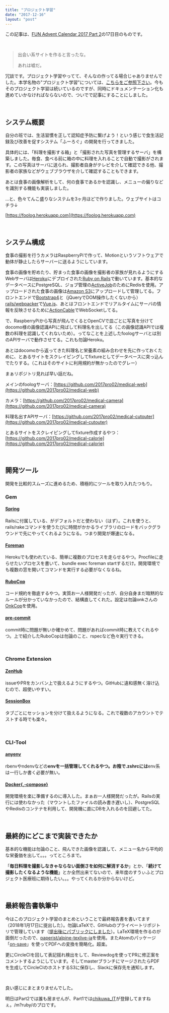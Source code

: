 ```yaml
---
title: "プロジェクト学習"
date: "2017-12-16"
layout: "post"
---
```


この記事は、[FUN Advent Calendar 2017 Part 2](https://adventar.org/calendars/2428)の17日目のものです。

 

> 出会い系サイトを作ると言ったな。
> 
> あれは嘘だ。

冗談です。プロジェクト学習やってて、そんなの作ってる場合じゃありませんでした。本学名物の"プロジェクト学習"については、[こちらをご参照下さい](https://www.fun.ac.jp/edu_career/project_learning/)。今もそのプロジェクト学習は続いているのですが、同時にドキュメンテーション化も進めていかなければならないので、ついでで記事にすることにしました。

 

## システム概要

自分の班では、生活習慣を正して認知症予防に繋げよう！という感じで食生活記録及び改善を促すシステム「ふーろぐ」の開発を行ってきました。

具体的には、「料理を撮影する箱」と「撮影された写真を管理するサーバ」を構築しました。毎食、食べる前に箱の中に料理を入れることで自動で撮影がされます。この写真はサーバに送られ、撮影者自身がテレビを介して確認できる他、撮影者の家族などがウェブブラウザを介して確認することもできます。

あとは食事の画像解析をして、何の食事であるかを認識し、メニューの偏りなどを識別する機能も実装しました。

...と、色々てんこ盛りなシステムを3ヶ月ほどで作りました。ウェブサイトはコチラ↓

[https://foolog.herokuapp.com](https://foolog.herokuapp.com)

 

## システム構成

食事の撮影を行うカメラはRaspberryPiで作って、Motionというソフトウェアで動体が静止したらサーバーに送るようにしています。

食事の画像を貯めたり、貯まった食事の画像を撮影者の家族が見れるようにするWebサーバは[Heroku](https://www.heroku.com/)にデプロイされた[Ruby on Rails](http://rubyonrails.org/)で動いています。基本的なデータベースにPostgreSQL、ジョブ管理の[ActiveJob](https://railsguides.jp/active_job_basics.html)のためにRedisを使用。アップロードされた食事の画像は[Amazon S3](https://aws.amazon.com/jp/s3/)にアップロードして管理してる。フロントエンドで[Bootstrap4](https://getbootstrap.com/)と（jQueryでDOM操作したくないから）[rails/webpacker](https://github.com/rails/webpacker)で[Vue.js](https://jp.vuejs.org)、あとはフロントエンドでリアルタイムにサーバの情報を反映させるために[ActionCable](https://railsguides.jp/action_cable_overview.html)でWebSocketしてる。

で、RaspberryPiから写真が飛んでくるとOpenCVで皿ごとに写真を分けてdocomo様の画像認識APIに飛ばして料理名を出してる（この画像認識APIでは複数の料理を認識してくれないため）。ってなことを上述したfoologサーバとは別のAPIサーバで動作させてる。これも勿論Heroku。

あとはdocomoから返ってきた料理名と栄養素の組み合わせを先に作っておくために、とあるサイトをスクレイピングしてfixtureとしてデータベースに突っ込んでたりする。（これはそのサイトに利用規約が無かったのでグレー）

まぁリポジトリ見れば早い話だね。

メインのfoologサーバ：[https://github.com/2017pro02/medical-web](https://github.com/2017pro02/medical-web)

カメラ：[https://github.com/2017pro02/medical-camera](https://github.com/2017pro02/medical-camera)

料理名出すAPIサーバ：[https://github.com/2017pro02/medical-cutouter](https://github.com/2017pro02/medical-cutouter)

とあるサイトをスクレイピングしてfixture作成するやつ：[https://github.com/2017pro02/medical-calorie](https://github.com/2017pro02/medical-calorie)

 

## 開発ツール

開発を比較的スムーズに進めるため、積極的にツールを取り入れたつもり。

### Gem

#### [Spring](https://github.com/rails/spring)

Railsに付属している、がデフォルトだと使わない（はず）。これを使うと、rails/rakeコマンドを使うたびに時間がかかるライブラリのロードをバックグラウンドで先にやってくれるようになる。つまり開発が爆速になる。

#### [Foreman](https://github.com/theforeman/foreman)

Herokuでも使われている、簡単に複数のプロセスを走らせるやつ。Procfileに走らせたいプロセスを書いて、bundle exec foreman startするだけ。開発環境でも複数の窓を開いてコマンドを実行する必要がなくなるね。

#### [RuboCop](https://github.com/bbatsov/rubocop)

コード規約を徹底するやつ。実質お一人様開発だったが、自分自身まだ暗黙的なルールが分かっていなかったので、結構直してくれた。設定は勿論onkさんの[OnkCop](https://github.com/onk/onkcop)を使用。

#### [pre-commit](https://github.com/jish/pre-commit)

commit時に問題が無いか確かめて、問題があればcommit時に教えてくれるやつ。上で紹介したRuboCopは勿論のこと、rspecなど色々実行できる。

 

### Chrome Extension

#### [ZenHub](https://chrome.google.com/webstore/detail/zenhub-for-github/ogcgkffhplmphkaahpmffcafajaocjbd)

issueやPRをカンバン上で扱えるようにするやつ。GitHubに違和感無く溶け込むので、超使いやすい。

#### [SessionBox](https://chrome.google.com/webstore/detail/sessionbox-free-multi-log/megbklhjamjbcafknkgmokldgolkdfig)

タブごとにセッションを分けて扱えるようになる。これで複数のアカウントでテストする時でも楽々。

 

### CLI-Tool

#### [anyenv](https://github.com/riywo/anyenv)

rbenvやndenvなどの**envを一括管理してくれるやつ。お陰で.zshrcには**env系は一行しか書く必要が無い。

#### [Docker{,-compose}](https://www.docker.com/)

開発環境を楽に準備するのに導入した。まぁお一人様開発だったが。Railsの実行には使わなかった（マウントしたファイルの読み書き遅いし）、PostgreSQLやRedisのコンテナを利用して、開発機に直にDBを入れるのを回避してた。

 

## 最終的にどこまで実装できたか

基本的な機能は勿論のこと、飛んできた画像を認識して、メニュー名から平均的な栄養価を出して。。。ってところまで。

「**毎日料理を撮影しなきゃならない面倒さを如何に解消するか**」とか、「**続けて撮影したくなるような機能**」とか全然出来てないので、来年度のすうぃふとプロジェクト医療班に期待したい。。。やってくれるか分からないけど。

 

## 最終報告書執筆中

今はこのプロジェクト学習のまとめということで最終報告書を書いてます（2018年1月17日に提出した）。勿論LaTeXで、GitHubのプライベートリポジトリで管理しています（[提出後にパブリックにしました](https://github.com/2017pro02/medical-final-report)）。LaTeX環境を作るのが面倒だったので、[paperist/alpine-texlive-ja](https://hub.docker.com/r/paperist/alpine-texlive-ja/)を使用。またAtomのパッケージ「[on-save](https://atom.io/packages/on-save)」を使ってPDFへの変換を簡略化。超楽。

更にCircleCIを回して表記揺れ検出をして、Reviewdogを使ってPRに修正案をコメントするようにしています。そしてmasterブランチにマージされたらPDFを生成してCircleCIのホストするS3に保存し、Slackに保存先を通知します。

 

良い感じにまとまりませんでした。

明日はPart2では誰も居ませんが、Part1では[chikuwa\_IT](https://adventar.org/calendars/2106#list-2017-12-18)が登録してますねぇ。/m?ruby/のプロです。

